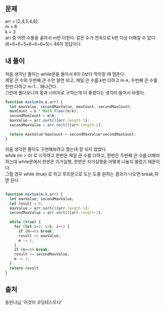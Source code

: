 ## 문제
arr = [2,4,5,4,6];  
m = 8  
k = 3  
arr 중 어떤 수들을 골라서 m번 더한다. 같은 수가 연속으로 k번 이상 더해질 수 없다.
(6+6+6+5+6+6+6+5)= 46이 정답이다.

## 내 풀이
처음 생각난 풀이는 while문을 돌아서 8이 0보다 작아질 때 멈춘다.  
제일 큰 수와 두번째 큰 수만 알면 되고, 제일 큰 수를 k번 더하고 m-k,  두번째 큰 수를 한번 더하고 m-1... 해나간다.  
그런데 풀다보니까 몫과 나머지로 구하는게 더 좋곘다는 생각이 들어서 바꿨다.  

```js
function maxSum(m,k,arr) {
  let maxValue, secondMaxValue, maxCount, secondMaxCount;
  maxCount = k * Math.floor(m/k);
  secondMaxCount = m%k;
  maxValue = arr.sort()[arr.length-1];
  secondMaxValue = arr.sort()[arr.length-2];
  
  return maxValue*maxCount + secondMaxValue*secondMaxCount;
}
```

처음 생각한 풀이도 구현해보려고 했는데 잘 되지 않았다.  
while (m > 0) 로 시작하고 한번은 제일 큰 수를 더하고, 한번은 두번째 큰 수를 더해야 하는데 while문에서 한번은 이거실행, 한번은 저거실행을 어떻게 나눌지 몰랐기 때문이다.  
그럴 경우 while (true) 로 하고 루프문으로 도는 도중 원하는 결과가 나오면 break;하면 된다.  

## 
```js
function maxSum(m,k,arr) {
  let maxValue, secondMaxValue;
  let result = 0;
  maxValue = arr.sort()[arr.length-1];
  secondMaxValue = arr.sort()[arr.length-2];
  
  while (true) {
    for (let i=0; i<k; i++) {
      if (m==0) break;
      result += maxValue;
      m -= 1;
    }
    if (m==0) break;
    result += secondMaxValue;
    m -= 1;
  }
  return result
}
```

## 출처
동빈나님 '이것이 코딩테스트다'
